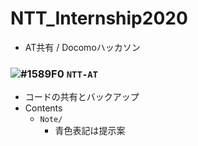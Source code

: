 # NTT_Internship2020
- AT共有 / Docomoハッカソン
### ![#1589F0](https://placehold.it/15/1589F0/000000?text=+) `NTT-AT`
- コードの共有とバックアップ
- Contents
  - `Note/`
    - 青色表記は提示案 

